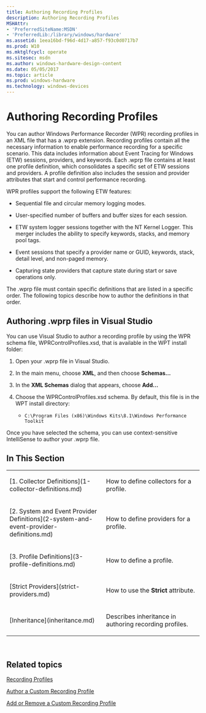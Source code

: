 ```yaml
---
title: Authoring Recording Profiles
description: Authoring Recording Profiles
MSHAttr:
- 'PreferredSiteName:MSDN'
- 'PreferredLib:/library/windows/hardware'
ms.assetid: 1eea16bd-f96d-4d17-a857-f93c0d0717b7
ms.prod: W10
ms.mktglfcycl: operate
ms.sitesec: msdn
ms.author: windows-hardware-design-content
ms.date: 05/05/2017
ms.topic: article
ms.prod: windows-hardware
ms.technology: windows-devices
---
```


# Authoring Recording Profiles


You can author Windows Performance Recorder (WPR) recording profiles in an XML file that has a .wprp extension. Recording profiles contain all the necessary information to enable performance recording for a specific scenario. This data includes information about Event Tracing for Windows (ETW) sessions, providers, and keywords. Each .wprp file contains at least one profile definition, which consolidates a specific set of ETW sessions and providers. A profile definition also includes the session and provider attributes that start and control performance recording.

WPR profiles support the following ETW features:

-   Sequential file and circular memory logging modes.

-   User-specified number of buffers and buffer sizes for each session.

-   ETW system logger sessions together with the NT Kernel Logger. This merger includes the ability to specify keywords, stacks, and memory pool tags.

-   Event sessions that specify a provider name or GUID, keywords, stack, detail level, and non-paged memory.

-   Capturing state providers that capture state during start or save operations only.

The .wprp file must contain specific definitions that are listed in a specific order. The following topics describe how to author the definitions in that order.

## Authoring .wprp files in Visual Studio


You can use Visual Studio to author a recording profile by using the WPR schema file, WPRControlProfiles.xsd, that is available in the WPT install folder:

1.  Open your .wprp file in Visual Studio.

2.  In the main menu, choose **XML**, and then choose **Schemas…**

3.  In the **XML Schemas** dialog that appears, choose **Add…**

4.  Choose the WPRControlProfiles.xsd schema. By default, this file is in the WPT install directory:

    -   `C:\Program Files (x86)\Windows Kits\8.1\Windows Performance Toolkit`

Once you have selected the schema, you can use context-sensitive IntelliSense to author your .wprp file.

## In This Section


<table>
<colgroup>
<col width="50%" />
<col width="50%" />
</colgroup>
<tbody>
<tr class="odd">
<td><p>[1. Collector Definitions](1-collector-definitions.md)</p></td>
<td><p>How to define collectors for a profile.</p></td>
</tr>
<tr class="even">
<td><p>[2. System and Event Provider Definitions](2-system-and-event-provider-definitions.md)</p></td>
<td><p>How to define providers for a profile.</p></td>
</tr>
<tr class="odd">
<td><p>[3. Profile Definitions](3-profile-definitions.md)</p></td>
<td><p>How to define a profile.</p></td>
</tr>
<tr class="even">
<td><p>[Strict Providers](strict-providers.md)</p></td>
<td><p>How to use the <strong>Strict</strong> attribute.</p></td>
</tr>
<tr class="odd">
<td><p>[Inheritance](inheritance.md)</p></td>
<td><p>Describes inheritance in authoring recording profiles.</p></td>
</tr>
</tbody>
</table>

 

## Related topics


[Recording Profiles](recording-profiles.md)

[Author a Custom Recording Profile](author-a-custom-recording-profile.md)

[Add or Remove a Custom Recording Profile](add-or-remove-a-custom-recording-profile.md)

 

 







